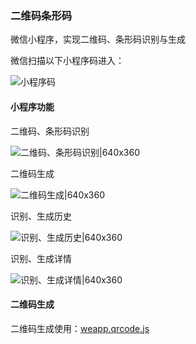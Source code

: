 ### 二维码条形码

微信小程序，实现二维码、条形码识别与生成

微信扫描以下小程序码进入：

![小程序码](https://github.com/2015Feng/qrCodeBarCode/blob/assets/screenshots/miniProgramCode.jpg?raw=true&s=48 "小程序码")

#### 小程序功能

二维码、条形码识别

![二维码、条形码识别|640x360](https://github.com/2015Feng/qrCodeBarCode/blob/assets/screenshots/index.png?raw=true "二维码、条形码识别")

二维码生成

![二维码生成|640x360](https://github.com/2015Feng/qrCodeBarCode/blob/assets/screenshots/code.png?raw=true "二维码生成")

识别、生成历史

![识别、生成历史|640x360](https://github.com/2015Feng/qrCodeBarCode/blob/assets/screenshots/logs.png?raw=true "识别、生成历史")

识别、生成详情

![识别、生成详情|640x360](https://github.com/2015Feng/qrCodeBarCode/blob/assets/screenshots/detail.png?raw=true "识别、生成详情")

#### 二维码生成

二维码生成使用：[weapp.qrcode.js](https://github.com/yingye/weapp-qrcode)



